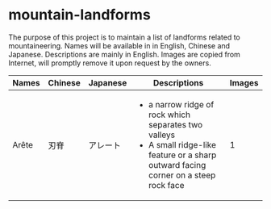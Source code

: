 # mountain-landforms
The purpose of this project is to maintain a list of landforms related to mountaineering.
Names will be available in in English, Chinese and Japanese. Descriptions are mainly in English.
Images are copied from Internet, will promptly remove it upon request by the owners.

Names | Chinese | Japanese | Descriptions | Images
----- | ------- | -------- | ------------ | -----------
Arête | 刃脊 | アレート | <ul><li>a narrow ridge of rock which separates two valleys</li><li>A small ridge-like feature or a sharp outward facing corner on a steep rock face</li></ul> | 1
